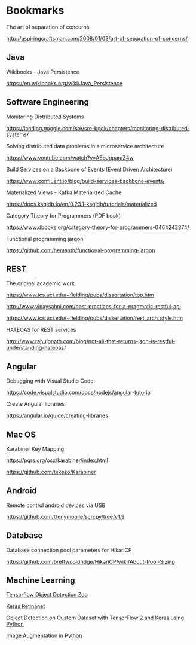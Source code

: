 Bookmarks
=========
The art of separation of concerns

http://aspiringcraftsman.com/2008/01/03/art-of-separation-of-concerns/

Java
----
Wikibooks - Java Persistence

https://en.wikibooks.org/wiki/Java_Persistence

Software Engineering
--------------------
Monitoring Distributed Systems

https://landing.google.com/sre/sre-book/chapters/monitoring-distributed-systems/


Solving distributed data problems in a microservice architecture

https://www.youtube.com/watch?v=AEbJgpamZ4w


Build Services on a Backbone of Events (Event Driven Architecture)

https://www.confluent.io/blog/build-services-backbone-events/


Materialized Views - Kafka Materialized Cache

https://docs.ksqldb.io/en/0.23.1-ksqldb/tutorials/materialized


Category Theory for Programmers (PDF book)

https://www.dbooks.org/category-theory-for-programmers-0464243874/

Functional programming jargon

https://github.com/hemanth/functional-programming-jargon


REST
----
The original academic work

https://www.ics.uci.edu/~fielding/pubs/dissertation/top.htm

http://www.vinaysahni.com/best-practices-for-a-pragmatic-restful-api

https://www.ics.uci.edu/~fielding/pubs/dissertation/rest_arch_style.htm

HATEOAS for REST services

http://www.rahulpnath.com/blog/not-all-that-returns-json-is-restful-understanding-hateoas/

Angular
-------
Debugging with Visual Studio Code

https://code.visualstudio.com/docs/nodejs/angular-tutorial

Create Angular libraries

https://angular.io/guide/creating-libraries

Mac OS
------
Karabiner Key Mapping

https://pqrs.org/osx/karabiner/index.html

https://github.com/tekezo/Karabiner

Android
-------
Remote control android devices via USB

https://github.com/Genymobile/scrcpy/tree/v1.9


Database
--------
Database connection pool parameters for HikariCP

https://github.com/brettwooldridge/HikariCP/wiki/About-Pool-Sizing


Machine Learning
----------------

[Tensorflow Object Detection Zoo](https://github.com/tensorflow/models/blob/master/research/object_detection/g3doc/detection_model_zoo.md)

[Keras Retinanet](https://github.com/fizyr/keras-retinanet)

[Object Detection on Custom Dataset with TensorFlow 2 and Keras using Python](https://www.curiousily.com/posts/object-detection-on-custom-dataset-with-tensorflow-2-and-keras-using-python/)

[Image Augmentation in Python](https://github.com/aleju/imgaug)
